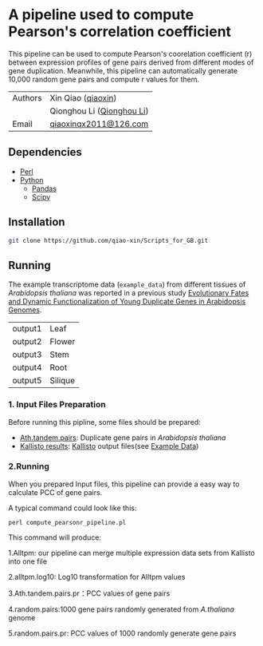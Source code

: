 # A pipeline used to compute Pearson's correlation coefficient  

This pipeline can be used to compute Pearson's coorelation coefficient (r) between expression profiles of gene pairs derived from different modes of gene duplication. Meanwhile, this pipeline can automatically generate 10,000 random gene pairs and compute r values for them.

| | |
| --- | --- |
| Authors | Xin Qiao ([qiaoxin](https://github.com/qiao-xin)) |
| | Qionghou Li ([Qionghou Li](https://github.com/LQHHHHH)) |
| Email   | <qiaoxinqx2011@126.com> |

## Dependencies
- [Perl](https://www.perl.org/)
- [Python](https://www.python.org/)
  - [Pandas](http://pandas.pydata.org/)
  - [Scipy](https://www.scipy.org/)
 
 ## Installation

```bash
git clone https://github.com/qiao-xin/Scripts_for_GB.git
```

## Running
The example transcriptome data (```example_data```) from different tissues of  *Arabidopsis thaliana*  was reported in a previous study [Evolutionary Fates and Dynamic Functionalization of Young Duplicate Genes in Arabidopsis Genomes](http://www.plantphysiol.org/content/172/1/427.abstract). 

|||
| --- | --- |
| output1 | Leaf |
| output2 | Flower |
| output3 | Stem |
| output4 | Root |
| output5 | Silique |

### 1. Input Files Preparation
Before running this pipline, some files should be prepared:

- [Ath.tandem.pairs](https://github.com/qiao-xin/Scripts_for_GB/blob/master/compute_pearson_r/Ath.tandem.pairs): Duplicate gene pairs in *Arabidopsis thaliana* 
- [Kallisto results](https://github.com/qiao-xin/Scripts_for_GB/tree/master/compute_pearson_r/example_data): [Kallisto](http://pachterlab.github.io/kallisto/about.html) output files(see [Example Data](https://github.com/qiao-xin/Scripts_for_GB/tree/master/compute_pearson_r/example_data))


### 2.Running
When you prepared Input files, this pipeline can provide a easy way to calculate PCC of gene pairs.

A typical command could look like this:
```coding
perl compute_pearsonr_pipeline.pl
```
This command will produce:

1.Alltpm: our pipeline can merge multiple expression data sets from Kallisto into one file

2.alltpm.log10: Log10 transformation for Alltpm values

3.Ath.tandem.pairs.pr：PCC values of gene pairs

4.random.pairs:1000 gene pairs randomly generated from *A.thaliana* genome

5.random.pairs.pr: PCC values of 1000 randomly generate gene pairs
